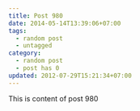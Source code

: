 ```yaml
---
title: Post 980
date: 2014-05-14T13:39:06+07:00
tags:
  - random post
  - untagged
category:
  - random post
  - post has 0
updated: 2012-07-29T15:21:34+07:00
---
```

This is content of post 980